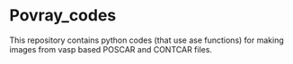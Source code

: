 # Povray_codes
This repository contains python codes (that use ase functions) for making images from vasp based POSCAR and CONTCAR files.
